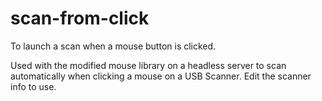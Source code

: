 # scan-from-click
To launch a scan when a mouse button is clicked.

Used with the modified mouse library on a headless server to scan automatically when clicking a mouse on a USB Scanner.
Edit the scanner info to use.
